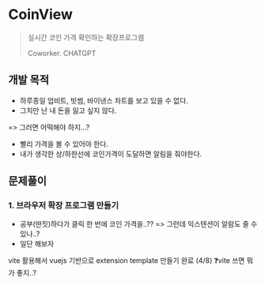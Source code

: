 # CoinView
> 실시간 코인 가격 확인하는 확장프로그램
> 
> Coworker. CHATGPT

## 개발 목적 
- 하루종일 업비트, 빗썸, 바이낸스 차트를 보고 있을 수 없다.
- 그치만 난 내 돈을 잃고 싶지 않다.

=> 그러면 어떡해야 하지...?

- 빨리 가격을 볼 수 있어야 한다.
- 내가 생각한 상/하한선에 코인가격이 도달하면 알림을 줘야한다.

## 문제풀이
### 1. 브라우저 확장 프로그램 만들기
- 공부(딴짓)하다가 클릭 한 번에 코인 가격을..??
=> 그런데 익스텐션이 알람도 줄 수 있나..?
- 일단 해보자


vite 활용해서 vuejs 기반으로 extension template 만들기 완료 (4/8)
❓vite 쓰면 뭐가 좋지..?


